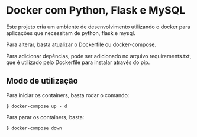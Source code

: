 # Docker com Python, Flask e MySQL

Este projeto cria um ambiente de desenvolvimento utilizando o docker para aplicações que necessitam de python, flask e mysql.

Para alterar, basta atualizar o Dockerfile ou docker-compose.

Para adicionar depências, pode ser adicionado no arquivo requirements.txt, que é utilizado pelo Dockerfile para instalar através do pip.

## Modo de utilização

Para iniciar os containers, basta rodar o comando:

```
$ docker-compose up - d
```

Para parar os containers, basta:
```
$ docker-compose down
```